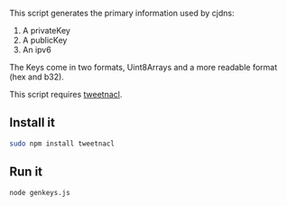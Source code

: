 This script generates the primary information used by cjdns:

1. A privateKey
2. A publicKey
3. An ipv6

The Keys come in two formats, Uint8Arrays and a more readable format (hex and b32).

This script requires [tweetnacl](https://github.com/dchest/tweetnacl-js).

## Install it

```Bash
sudo npm install tweetnacl
```

## Run it

```Bash
node genkeys.js
```
